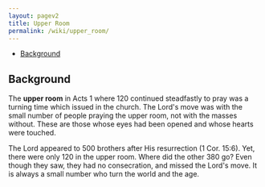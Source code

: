 ```yaml
---
layout: pagev2
title: Upper Room
permalink: /wiki/upper_room/
---
```

- [Background](#background)

## Background

The **upper room** in Acts 1 where 120 continued steadfastly to pray was a turning time which issued in the church. The Lord's move was with the small number of people praying the upper room, not with the masses without. These are those whose eyes had been opened and whose hearts were touched. 

The Lord appeared to 500 brothers after His resurrection (1 Cor. 15:6). Yet, there were only 120 in the upper room. Where did the other 380 go? Even though they saw, they had no consecration, and missed the Lord's move. It is always a small number who turn the world and the age.
